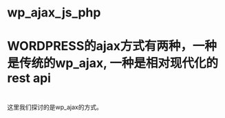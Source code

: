 # wp_ajax_js_php
<h1 style="margin-bottom:40px">WORDPRESS的ajax方式有两种，一种是传统的wp_ajax, 一种是相对现代化的rest api</h1>
<p>这里我们探讨的是wp_ajax的方式。 </p>
